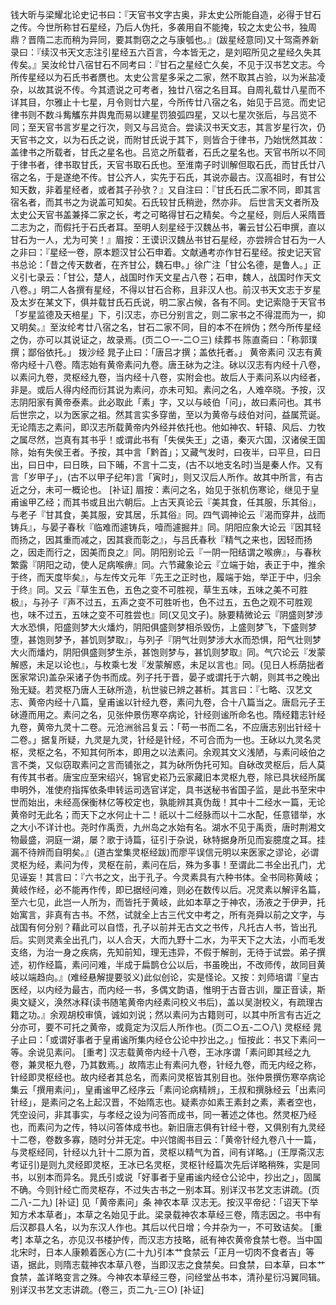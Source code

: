<!-- { "loadSidebar": true } -->
钱大昕与梁耀北论史记书曰：『天官书文字古奥，非太史公所能自造，必得于甘石之传。今世所称甘石星经，乃后人伪托，多袭用自不能掩，较之太史公书，独周鼎？晋隋二志而稍为异同，要其剽窃之之与康瓠也。』(跋星经意同)又十驾斋养新录曰：『续汉书天文志注引星经五六百言，今本皆无之，是刘昭所见之星经久失其传矣。』吴汝纶廿八宿甘石不同考曰：『甘石之星经亡久矣，不见于汉书艺文志。今所传星经以为石氏书者赝也。太史公言星多采之二家，然不取其占验，以为米盐凌杂，以故其说不传。今其遗说之可考者，独廿八宿之名目耳。自周礼载廿八星而不详其目，尔雅止十七星，月令则廿六星，今所传廿八宿之名，始见于吕览。而史记律书则不数斗觜觿东井舆鬼而易以建星罚狼弧四星，又以七星次张后，与吕览不同；至天官书言岁星之行次，则又与吕览合。尝读汉书天文志，其言岁星行次，仍天官书之文，以为石氏之说，而附甘氏说于其下，则皆合于律书，乃始恍然其故：盖律书之所载者，甘氏之星名也。吕览之所载者，石氏之星名也。天官书所以不同于律书者，律书取甘氏，天官书取石氏也。至淮南子时训解但取石氏，而甘氏廿八宿之名，于是遂绝不传。甘公齐人，实先于石氏，其说亦最古。汉高祖时，有甘公知天数，非着星经者，或者其子孙欤？』又自注曰：『甘氏石氏二家不同，即其言宿名者，而其书之为说盖可知矣。石氏较甘氏稍逊，然亦非。
后世言天文者所及太史公天官书盖兼择二家之长，考之可略得甘石之精矣。今之星经，则后人采隋晋二志为之，而假托于石氏者耳。至明人刻星经于汉魏丛书，署云甘公石申撰，直以甘石为一人，尤为可笑！』眉按：王谟识汉魏丛书甘石星经，亦尝辨合甘石为一人之非曰：『星经一卷，原本题汉甘公石申着。文献通考亦作甘石星经。按史记天官书总论：「昔之传天数者，在齐甘公，魏石申。」徐广注「甘公名德，是鲁人。」正义引七录云：「甘公，楚人，战国时作天文星占八卷；石申，魏人，战国时作天文八卷。」明二人各撰有星经，不得以甘石合称，且非汉人也。前汉书天文志于岁星及太岁在某文下，俱并载甘氏石氏说，明二家占候，各有不同。史记索隐于天官书「岁星监德及天棓星」下，引汉志，亦已分别言之，则二家书之不得混而为一，抑又明矣。』至汝纶考廿八宿之名，甘石二家不同，目的本不在辨伪；然今所传星经之伪，亦可以其说证之，故录焉。(页二○一-二○三)
续葬书
陈直斋曰：「称郭璞撰；鄙俗依托。」
拨沙经
晁子止曰：「唐吕才撰；盖依托者。」
黄帝素问
汉志有黄帝内经十八卷。隋志始有黄帝素问九卷。唐王砅为之注。砅以汉志有内经十八卷，以素问九卷，灵枢经九卷，当内经十八卷，实附会也。故后人于素问系以内经者，非是。或后人得内经而衍其说为素问，亦未可知。素问之名，人难卒晓。予按，汉志阴阳家有黄帝泰素。此必取此「素」字，又以与岐伯「问」，故曰素问也。其书后世宗之，以为医家之祖。然其言实多穿凿，至以为黄帝与歧伯对问，益属荒诞。无论隋志之素问，即汉志所载黄帝内外经并依托也。他如神农、轩辕、风后、力牧之属尽然，岂真有其书乎！或谓此书有「失侯失王」之语，秦灭六国，汉诸侯王国除，始有失侯王者。予按，其中言「黔首」；又藏气发时，曰夜半，曰平旦，曰日出，曰日中，曰日昳，曰下晡，不言十二支，(古不以地支名时)当是秦人作。又有言「岁甲子」，(古不以甲子纪年)言「寅时」，则又汉后人所作。故其中所言，有古近之分，未可一概论也。
[补证]
眉按：素问之名，始见于张机伤寒论，继见于皇甫谧甲乙经；而其书或且出六朝后。上古天真论云『美其食，任其服，乐其俗』，与老子『甘其食，美其服，安其居，乐其俗』同。四气调神论云『渴而穿井，战而铸兵』，与晏子春秋『临难而遽铸兵，噎而遽掘井』同。阴阳应象大论云『因其轻而扬之，因其重而减之，因其衰而彰之』，与吕氏春秋『精气之来也，因轻而扬之，因走而行之，因美而良之』同。阴阳别论云『一阴一阳结谓之喉痹』，与春秋繁露『阴阳之动，使人足病喉痹』同。六节藏象论云『立端于始，表正于中，推余于终，而天度毕矣』，与左传文元年『先王之正时也，履端于始，举正于中，归余于终』同。又云『草生五色，五色之变不可胜视，草生五味，五味之美不可胜极』，与孙子『声不过五，五声之变不可胜听也，色不过五，五色之观不可胜观也，味不过五，五味之变不可胜尝也』同(又见文子)。脉要精微论云『阴盛则梦涉大水恐惧，阳盛则梦大火燔灼，阴阳俱盛则梦相杀毁伤，上盛则梦飞，下盛则梦堕，甚饱则梦予，甚饥则梦取』，与列子『阴气壮则梦涉大水而恐惧，阳气壮则梦大火而燔灼，阴阳俱盛则梦生杀，甚饱则梦与，甚饥则梦取』同。气穴论云『发蒙解惑，未足以论也』，与枚乘七发『发蒙解惑，未足以言也』同。(见日人栎荫拙者医家常识)盖杂采诸子伪书而成。列子托于晋，晏子或谓托于六朝，则其书之晚出殆无疑。若灵枢乃唐人王砅所造，杭世骏已辨之甚析。其言曰：『七略、汉艺文志、黄帝内经十八篇，皇甫谧以针经九卷，素问九卷，合十八篇当之。唐启元子王砅遵而用之。素问之名，见张仲景伤寒卒病论，针经则谧所命名也。隋经籍志针经九卷，黄帝九灵十二卷。元沧洲翁吕复云：「苟一书而二名，不应唐志别出针经十二卷。」据复所疑，九灵是九灵，针经是针经，不可合而为一也。王砅以九灵名灵枢，灵枢之名，不知其何所本，即用之以法素问。余观其文义浅陋，与素问岐伯之言不类，又似窃取素问之言而铺张之，其为砅所伪托可知。自砅改灵枢后，后人莫有传其书者。唐宝应至宋绍兴，锦官史崧乃云家藏旧本灵枢九卷，除已具状经所属申明外，准使府指挥依条申转运司选官详定，具书送秘书省国子监，是此书至宋中世而始出，未经高保衡林亿等校定也，孰能辨其真伪哉！其中十二经水一篇，无论黄帝时无此名；而天下之水何止十二！祇以十二经脉而以十二水配，任意错举，水之大小不详计也。尧时作禹贡，九州岛之水始有名。湖水不见于禹贡，唐时荆湘文物最盛，洞庭一湖，屡？歌于诗篇，征引于杂说，砅特据身所见而妄臆度之耳。挂漏不待辨而自明矣。』(道古堂集灵枢经跋)而廖平误信元明以来医家之谬论，必谓灵枢为经，素问为传，灵枢在前，素问在后，殊为多事！至谓此二书全出孔门，尤见诬妄！其言曰：『六书之文，出于孔子。今灵素具有六种书体。全书同称黄岐；黄岐作经，必不能再作传，即已据经问难，则必在数传以后。况灵素以解评名篇，至六七见，此岂一人所为，而皆托于黄岐，此如本草之于神农，汤液之于伊尹，托始寓言，非真有古书。不然，试就全上古三代文中考之，所有尧舜以前之文字，与战国有何分别？藉此可以自悟，孔子以前并无古文之书传，凡托古人书，皆出孔后。实则灵素全出孔门，以人合天，大而九野十二水，为平天下之大法，小而毛发支络，为治一身之疾病，先知前知，理无违异，不假于解剖，无待于试尝。弟子撰述，初作经篇，素问问难，半成于扁鹊仓公以后，书虽晚出，不改师传，故同目黄岐以端趋向。』(难经悬解提要驳义)此似创论，实是怪论。又按：刘师培谓『皇古医经，以内经为最古，而内经一书，多偶文韵语，惟明于古音古训，厘正音读，斯奥文疑义，涣然冰释(读书随笔黄帝内经素问校义书后)，盖以吴澍校义，有疏理古籍之功。』余观胡校审慎，诚如刘说；然以素问为古籍则可，以其中所言有古近之分亦可，要不可托之黄帝，或竟定为汉后人所作也。(页二○五-二○八)
灵枢经
晁子止曰：「或谓好事者于皇甫谧所集内经仓公论中抄出之。」恒按此：书又下素问一等。余说见素问。
[重考]
汉志载黄帝内经十八卷，王冰序谓「素问即其经之九卷，兼灵枢九卷，乃其数焉。」故隋志止有素问九卷，针经九卷，而无内经之称，针经即灵枢经也。故内经者其总名，而素问灵枢皆其别目也。张仲景撰伤寒卒病论集云「撰用素问」，皇甫谧甲乙经序云「素问论病精辨」，王叔和撰脉经云「出素问针经」，是素问之名上起汉晋，不始隋志也。疑素亦如素王素封之素，素者空也，凭空设问，非其事实，与孝经之设为问答而成书，同一著述之体也。然灵枢乃经也，而素问为之传，特以问答体成书也。新旧唐志俱有针经十卷，又俱别有九灵经十二卷，卷数多寡，随时分并无定。中兴馆阁书目云：「黄帝针经九卷八十一篇，与灵枢经同，针经以九针十二原为首，灵枢以精气为首，间有详略。」(王厚斋汉志考证引)是则九灵经即灵枢，王冰已名灵枢，灵枢针经篇次先后详略稍殊，实是同书，以别本而异名。晁氏引或说「好事者于皇甫谧内经仓公论中，抄出之」，固属不确。今则针经亡而灵枢存，不过失古书之一别本耳。别详汉书艺文志讲疏。(页二八-二九)
[补证]
见「黄帝素问」条
神农本草
汉志无。按汉平帝纪：「诏天下举知方术本草者」，本草之名始见于此。梁录载神农本草经三卷，隋志因之。书中有后汉郡县人名，以为东汉人作也。其后以代日增；今并杂为一，不可致诘矣。
[重考]
本草之名，亦见汉书楼护传，而汉志方技略，祇有神农黄帝食禁七卷。当中国北宋时，日本人康赖着医心方(二十九)引本艹食禁云「正月一切肉不食者吉」等语，据此，则隋志载神农本草八卷，当即汉志之食禁矣。曰食禁，曰本草，曰本艹食禁，盖详略变言之殊。今神农本草经三卷，问经堂丛书本，清孙星衍冯翼同辑。别详汉书艺文志讲疏。(卷三，页二九-三○)
[补证]
